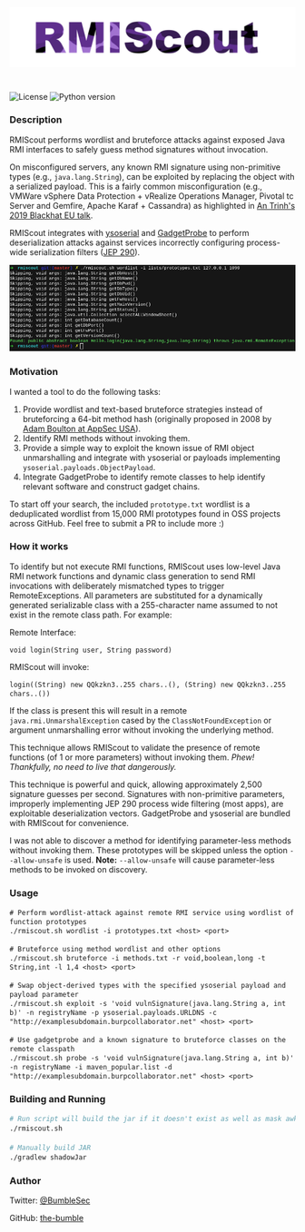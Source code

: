 <p align="center">
  <img src="assets/RMIScout.png" width=800/>
</p>

#



![License](https://img.shields.io/badge/license-MIT-lightgrey.svg)
![Python version](https://img.shields.io/badge/java-8%2b-blue.svg)

### Description

RMIScout performs wordlist and bruteforce attacks against exposed Java RMI interfaces to safely guess method signatures without invocation. 

On misconfigured servers, any known RMI signature using non-primitive types (e.g., `java.lang.String`), can be exploited by replacing the object with a serialized payload. This is a fairly common misconfiguration (e.g., VMWare vSphere Data Protection + vRealize Operations Manager, Pivotal tc Server and Gemfire, Apache Karaf + Cassandra)  as highlighted in  [An Trinh's 2019 Blackhat EU talk](https://i.blackhat.com/eu-19/Wednesday/eu-19-An-Far-Sides-Of-Java-Remote-Protocols.pdf).

RMIScout integrates with [ysoserial](https://github.com/frohoff/ysoserial/) and [GadgetProbe](https://github.com/bishopfox/gadgetprobe) to perform deserialization attacks against services incorrectly configuring process-wide serialization filters ([JEP 290](https://openjdk.java.net/jeps/290)). 

<p align="center">
  <img src="assets/wordlist_attack.png" width=800/>
</p>

### Motivation

I wanted a tool to do the following tasks:
1. Provide wordlist and text-based bruteforce strategies instead of bruteforcing a 64-bit method hash (originally proposed in 2008 by [Adam Boulton at AppSec USA](https://www.youtube.com/watch?v=owN9EnoLsFY)).
2. Identify RMI methods without invoking them.
3. Provide a simple way to exploit the known issue of RMI object unmarshalling and integrate with ysoserial or payloads implementing `ysoserial.payloads.ObjectPayload`.
4. Integrate GadgetProbe to identify remote classes to help identify relevant software and construct gadget chains.

To start off your search, the included `prototype.txt` wordlist is a deduplicated wordlist from 15,000 RMI prototypes found in OSS projects across GitHub. Feel free to submit a PR to include more :)

### How it works

To identify but not execute RMI functions, RMIScout uses low-level Java RMI network functions and dynamic class generation to send RMI invocations with deliberately mismatched types to trigger RemoteExceptions. All parameters are substituted for a dynamically generated serializable class with a 255-character name assumed to not exist in the remote class path. For example:

Remote Interface:
```
void login(String user, String password)
```
RMIScout will invoke:
```
login((String) new QQkzkn3..255 chars..(), (String) new QQkzkn3..255 chars..())
```
If the class is present this will result in a remote `java.rmi.UnmarshalException` cased by the `ClassNotFoundException` or argument unmarshalling error without invoking the underlying method.

This technique allows RMIScout to validate the presence of remote functions (of 1 or more parameters) without invoking them. *Phew! Thankfully, no need to live that dangerously.*

This technique is powerful and quick, allowing approximately 2,500 signature guesses per second. Signatures with non-primitive parameters, improperly implementing JEP 290 process wide filtering (most apps), are exploitable deserialization vectors. GadgetProbe and ysoserial are bundled with RMIScout for convenience.

I was not able to discover a method for identifying parameter-less methods without invoking them. These prototypes will be skipped unless the option `--allow-unsafe` is used. **Note:** `--allow-unsafe` will cause parameter-less methods to be invoked on discovery.

### Usage

```
# Perform wordlist-attack against remote RMI service using wordlist of function prototypes
./rmiscout.sh wordlist -i prototypes.txt <host> <port>

# Bruteforce using method wordlist and other options
./rmiscout.sh bruteforce -i methods.txt -r void,boolean,long -t String,int -l 1,4 <host> <port>

# Swap object-derived types with the specified ysoserial payload and payload parameter
./rmiscout.sh exploit -s 'void vulnSignature(java.lang.String a, int b)' -n registryName -p ysoserial.payloads.URLDNS -c "http://examplesubdomain.burpcollaborator.net" <host> <port>

# Use gadgetprobe and a known signature to bruteforce classes on the remote classpath
./rmiscout.sh probe -s 'void vulnSignature(java.lang.String a, int b)' -n registryName -i maven_popular.list -d "http://examplesubdomain.burpcollaborator.net" <host> <port>
```


### Building and Running
```bash
# Run script will build the jar if it doesn't exist as well as mask awkward java -jar invocation syntax
./rmiscout.sh 

# Manually build JAR
./gradlew shadowJar
```

### Author

Twitter: [@BumbleSec](https://twitter.com/theBumbleSec)

GitHub: [the-bumble](https://github.com/the-bumble/)
